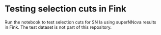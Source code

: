 # Testing selection cuts in Fink

Run the notebook to test selection cuts for SN Ia using superNNova results in Fink. The test dataset is not part of this repository.

